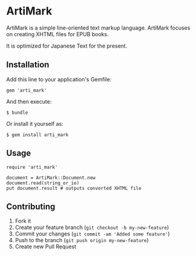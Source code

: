 # ArtiMark

ArtiMark is a simple line-oriented text markup language.
ArtiMark focuses on creating XHTML files for EPUB books.

It is optimized for Japanese Text for the present. 

## Installation

Add this line to your application's Gemfile:

    gem 'arti_mark'

And then execute:

    $ bundle

Or install it yourself as:

    $ gem install arti_mark

## Usage

    require 'arti_mark'

    document = ArtiMark::Document.new
    document.read(string_or_io)
    put document.result # outputs converted XHTML file

## Contributing

1. Fork it
2. Create your feature branch (`git checkout -b my-new-feature`)
3. Commit your changes (`git commit -am 'Added some feature'`)
4. Push to the branch (`git push origin my-new-feature`)
5. Create new Pull Request
